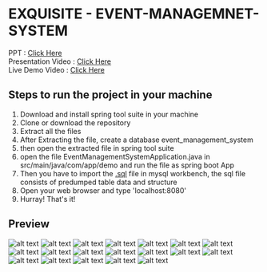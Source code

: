 # EXQUISITE - EVENT-MANAGEMNET-SYSTEM

PPT : [Click Here](https://docs.google.com/presentation/d/1ChT6H6wb5OIiYuz-tZQBNC8b2-ZIeDcy/edit#slide=id.p1)
<br>
Presentation Video : [Click Here](https://fluvid.com/videos/detail/xqrExu_jGks1E4k8Z)
<br>
Live Demo Video : [Click Here](https://clipchamp.com/watch/qZ726cMrv92)
## Steps to run the project in your machine
1. Download and install spring tool suite in your machine
2. Clone or download the repository
3. Extract all the files
4. After Extracting the file, create a database event_management_system
5. then open the extracted file in spring tool suite
6. open the file EventManagementSystemApplication.java in src/main/java/com/app/demo and run the file as spring boot App
7. Then you have to import the [.sql](https://github.com/GanapathySubramanian/Event-Management-System/tree/master/db_sql) file in mysql workbench, the sql file consists of predumped table data and structure
8. Open your web browser and type 'localhost:8080'
9. Hurray! That's it!

## Preview
![alt text](image.png) ![alt text](imagelogin.png) ![alt text](emailverify.png) ![alt text](image-1.png) ![alt text](image-2.png) ![alt text](image-3.png) ![alt text](image-4.png) ![alt text](image-5.png) ![alt text](image-6.png) ![alt text](image-7.png) ![alt text](image-8.png) ![alt text](image-9.png) ![alt text](image-10.png) ![alt text](image-11.png) ![alt text](image-12.png) ![alt text](image-13.png) ![alt text](image-14.png) ![alt text](image-15.png) ![alt text](image-16.png)